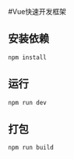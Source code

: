 #Vue快速开发框架

## 安装依赖

``` bash
npm install
```

## 运行

``` bash
npm run dev
```

## 打包

``` bash
npm run build
```


